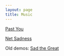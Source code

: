 ```yaml
---
layout: page
title: Music
---
```


[Past You](https://soundcloud.com/pastyou)

[Net Sadness](http://netsadness.net)

Old demos:
[Sad the Great](https://sadthegreat.bandcamp.com/music)
